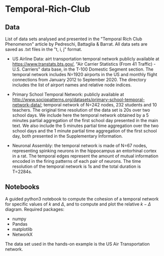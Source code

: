 # Temporal-Rich-Club
## Data
List of data sets analysed and presented in the "Temporal Rich Club Phenomenon" article by Pedreschi, Battaglia & Barrat.
All data sets are saved as .txt files in the "t, i, j" format.

- US Airline Data: airt transportation temporal network publicly available at https://www.transtats.bts.gov/, "Air Carrier Statistics (From 41 Traffic) - U.S. Carriers" data base, in the T-100 Domestic Segment section. The temporal network includes N=1920 airports in the US and monthly flight connections from January 2012 to September 2020. The directory includes the list of airport names and relative node indices.

- Primary School Temporal Network: 
publicly available at http://www.sociopatterns.org/datasets/primary-school-temporal-network-data/; temporal network of N=242 nodes, 232 students and 10 teachers. The original time resolution of the data set is 20s over two school days. We include here the temporal network obtained by a 5 minutes partial aggregation of the first school day presented in the main text. We also include the 5 minutes partial time aggregation over the two school days and the 1 minute partial time aggregation of the first school day, both presented in the Supplementary Information.


- Neuronal Assembly: the temporal network is made of N=67 nodes, representing spinking neurons in the hippocampus an entorhinal cortex in a rat. The temporal edges represent the amount of mutual information encoded in the firing patterns of each pair of neurons. The time resolution of the temporal network is 1s and the total duration is T=2284s.

## Notebooks
A guided python3 notebook to compute the cohesion of a temporal network for specific values of $k$ and $\Delta$, and to compute and plot the relative $k-\Delta$ diagram.
Required packages:
  - numpy
  - Pandas
  - matplotlib
  - NetworkX

The data set used in the hands-on example is the US Air Transportation network.
